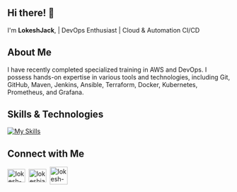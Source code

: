 ## Hi there! 👋

I'm **LokeshJack**, | DevOps Enthusiast | Cloud & Automation CI/CD

## About Me

I have recently completed specialized training in AWS and DevOps. I possess hands-on expertise in various tools and technologies, including Git, GitHub, Maven, Jenkins, Ansible, Terraform, Docker, Kubernetes, Prometheus, and Grafana.

## Skills & Technologies

[![My Skills](https://skillicons.dev/icons?i=git,github,aws,maven,jenkins,ansible,terraform,docker,kubernetes,prometheus,grafana&perline=8)](https://skillicons.dev)



## Connect with Me

<a href="https://www.linkedin.com/in/lokesh-k-sde/" target="blank"><img align="center" src="https://raw.githubusercontent.com/rahuldkjain/github-profile-readme-generator/master/src/images/icons/Social/linked-in-alt.svg" alt="lokesh-k-sde" height="30" width="40" /></a> &nbsp;<a href="mailto:lokeshjack08@gmail.com" target="blank"><img align="center" src="https://upload.wikimedia.org/wikipedia/commons/thumb/7/7e/Gmail_icon_(2020).svg/1024px-Gmail_icon_(2020).svg.png?20221017173631" alt="lokeshjack08@gmail.com" height="30" width="40" /></a>&nbsp;&nbsp;<a href="https://lokeshdevopss.web.app" target="blank"><img align="center" src="https://clipart-library.com/data_images/114329.png" alt="lokesh-k-sde" height="40" width="40" />




